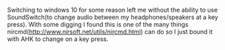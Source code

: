 Switching to windows 10 for some reason left me without the ability to use SoundSwitch(to change audio between my headphones/speakers at a key press). With some digging I found this is one of the many things nircmd(http://www.nirsoft.net/utils/nircmd.html)  can do so I just bound it with AHK to change on a key press.
